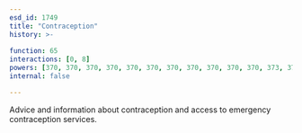 ```yaml
---
esd_id: 1749
title: "Contraception"
history: >-
  
function: 65
interactions: [0, 8]
powers: [370, 370, 370, 370, 370, 370, 370, 370, 370, 370, 370, 373, 373, 373, 373, 373, 373, 373, 373, 373, 373, 373, 374, 374, 374, 374, 374, 374, 374, 374, 374, 374, 374, 2681, 2681, 2681, 2681, 2681, 2681, 2681, 2681, 2681, 2681]
internal: false

---
```


Advice and information about contraception and access to emergency contraception services.

